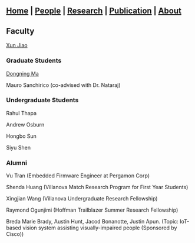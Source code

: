 ## [Home](./) | [**People**](./people) | [Research](./research) | [Publication](./publication) | [About](./about) 

## Faculty
[Xun Jiao](http://www.ece.villanova.edu/~xjiao/)

### Graduate Students
[Dongning Ma](./people/dma)

Mauro Sanchirico (co-advised with Dr. Nataraj)

### Undergraduate Students

Rahul Thapa

Andrew Osburn

Hongbo Sun

Siyu Shen

### Alumni

Vu Tran (Embedded Firmware Engineer at Pergamon Corp)

Shenda Huang (Villanova Match Research Program for First Year Students)

Xingjian Wang (Villanova Undergraduate Research Fellowship)

Raymond Ogunjimi (Hoffman Trailblazer Summer Research Fellowship)

Breda Marie Brady, Austin Hunt, Jacod Bonanotte, Justin Apun. (Topic: IoT-based vision system assisting visually-impaired people (Sponsored by Cisco))
